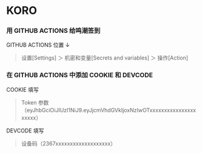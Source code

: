 # KORO
### 用 GITHUB ACTIONS 给鸣潮签到<br>
GITHUB ACTIONS 位置 ↓ <br>
>设置[Settings] ＞ 机密和变量[Secrets and variables] ＞ 操作[Action]

### 在 GITHUB ACTIONS 中添加 COOKIE 和 DEVCODE<br>
COOKIE 填写<br>
>Token 参数（eyJhbGciOiJIUzI1NiJ9.eyJjcmVhdGVkIjoxNzIwOTxxxxxxxxxxxxxxxxxxxxx）<br>

DEVCODE 填写<br>
>设备码（2367xxxxxxxxxxxxxxxxxxx）<br>
